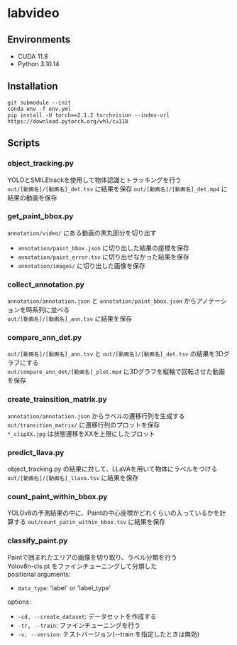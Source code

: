 # labvideo
## Environments
- CUDA 11.8
- Python 3.10.14

## Installation
```
git submodule --init
conda env -f env.yml
pip install -U torch==2.1.2 torchvision --index-url https://download.pytorch.org/whl/cu118
```


## Scripts
### object_tracking.py
YOLOとSMILEtrackを使用して物体認識とトラッキングを行う  
```out/[動画名]/[動画名]_det.tsv``` に結果を保存
```out/[動画名]/[動画名]_det.mp4``` に結果の動画を保存

### get_paint_bbox.py
```annotation/video/``` にある動画の黒丸部分を切り出す
- ```annotation/paint_bbox.json``` に切り出した結果の座標を保存
- ```annotation/paint_error.tsv``` に切り出せなかった結果を保存
- ```annotation/images/``` に切り出した画像を保存

### collect_annotation.py
```annotation/annotation.json``` と ```annotation/paint_bbox.json``` からアノテーションを時系列に並べる  
```out/[動画名]/[動画名]_ann.tsv``` に結果を保存

### compare_ann_det.py
```out/[動画名]/[動画名]_ann.tsv``` と ```out/[動画名]/[動画名]_det.tsv``` の結果を3Dグラフにする  
```out/compare_ann_det/[動画名]_plot.mp4``` に3Dグラフを縦軸で回転させた動画を保存　

### create_trainsition_matrix.py
```annotation/annotation.json``` からラベルの遷移行列を生成する  
```out/transition_matrix/``` に遷移行列のプロットを保存  
```*_clipXX.jpg``` は状態遷移をXXを上限にしたプロット

### predict_llava.py
object_tracking.py の結果に対して、LLaVAを用いて物体にラベルをつける
```out/[動画名]/[動画名]_llava.tsv``` に結果を保存

### count_paint_within_bbox.py
YOLOv8の予測結果の中に、Paintの中心座標がどれくらいの入っているかを計算する
```out/count_patin_within_bbox.tsv``` に結果を保存

### classify_paint.py
Paintで囲まれたエリアの画像を切り取り、ラベル分類を行う  
Yolov8n-cls.pt をファインチューニングして分類した  
positional arguments:
- ```data_type```: 'label' or 'label_type'

options:
- ```-cd, --create_dataset```: データセットを作成する
- ```-tr, --train```: ファインチューニングを行う
- ```-v, --version```: テストバージョン(--train を指定したときは無効)
